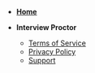 * **[Home](README.md)**

* **Interview Proctor**
  * [Terms of Service](terms.md)
  * [Privacy Policy](privacy.md)
  * [Support](support.md)
